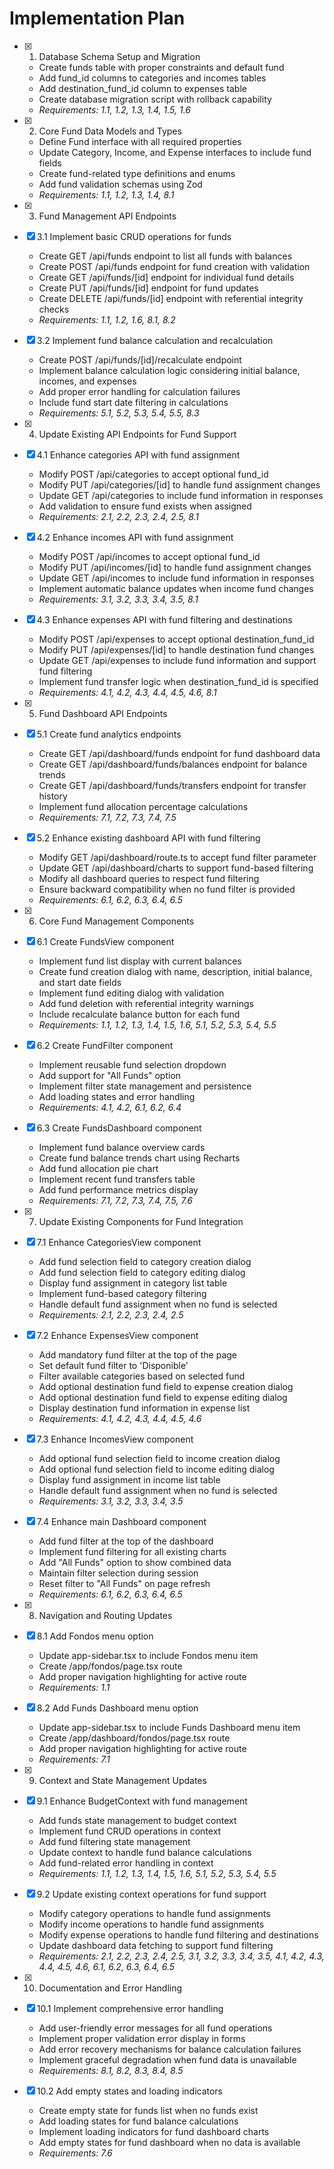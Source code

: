 # Implementation Plan

- [x] 1. Database Schema Setup and Migration

  - Create funds table with proper constraints and default fund
  - Add fund_id columns to categories and incomes tables
  - Add destination_fund_id column to expenses table
  - Create database migration script with rollback capability
  - _Requirements: 1.1, 1.2, 1.3, 1.4, 1.5, 1.6_

- [x] 2. Core Fund Data Models and Types

  - Define Fund interface with all required properties
  - Update Category, Income, and Expense interfaces to include fund fields
  - Create fund-related type definitions and enums
  - Add fund validation schemas using Zod
  - _Requirements: 1.1, 1.2, 1.3, 1.4, 8.1_

- [x] 3. Fund Management API Endpoints
- [x] 3.1 Implement basic CRUD operations for funds

  - Create GET /api/funds endpoint to list all funds with balances
  - Create POST /api/funds endpoint for fund creation with validation
  - Create GET /api/funds/[id] endpoint for individual fund details
  - Create PUT /api/funds/[id] endpoint for fund updates
  - Create DELETE /api/funds/[id] endpoint with referential integrity checks
  - _Requirements: 1.1, 1.2, 1.6, 8.1, 8.2_

- [x] 3.2 Implement fund balance calculation and recalculation

  - Create POST /api/funds/[id]/recalculate endpoint
  - Implement balance calculation logic considering initial balance, incomes, and expenses
  - Add proper error handling for calculation failures
  - Include fund start date filtering in calculations
  - _Requirements: 5.1, 5.2, 5.3, 5.4, 5.5, 8.3_

- [x] 4. Update Existing API Endpoints for Fund Support
- [x] 4.1 Enhance categories API with fund assignment

  - Modify POST /api/categories to accept optional fund_id
  - Modify PUT /api/categories/[id] to handle fund assignment changes
  - Update GET /api/categories to include fund information in responses
  - Add validation to ensure fund exists when assigned
  - _Requirements: 2.1, 2.2, 2.3, 2.4, 2.5, 8.1_

- [x] 4.2 Enhance incomes API with fund assignment

  - Modify POST /api/incomes to accept optional fund_id
  - Modify PUT /api/incomes/[id] to handle fund assignment changes
  - Update GET /api/incomes to include fund information in responses
  - Implement automatic balance updates when income fund changes
  - _Requirements: 3.1, 3.2, 3.3, 3.4, 3.5, 8.1_

- [x] 4.3 Enhance expenses API with fund filtering and destinations

  - Modify POST /api/expenses to accept optional destination_fund_id
  - Modify PUT /api/expenses/[id] to handle destination fund changes
  - Update GET /api/expenses to include fund information and support fund filtering
  - Implement fund transfer logic when destination_fund_id is specified
  - _Requirements: 4.1, 4.2, 4.3, 4.4, 4.5, 4.6, 8.1_

- [x] 5. Fund Dashboard API Endpoints
- [x] 5.1 Create fund analytics endpoints

  - Create GET /api/dashboard/funds endpoint for fund dashboard data
  - Create GET /api/dashboard/funds/balances endpoint for balance trends
  - Create GET /api/dashboard/funds/transfers endpoint for transfer history
  - Implement fund allocation percentage calculations
  - _Requirements: 7.1, 7.2, 7.3, 7.4, 7.5_

- [x] 5.2 Enhance existing dashboard API with fund filtering

  - Modify GET /api/dashboard/route.ts to accept fund filter parameter
  - Update GET /api/dashboard/charts to support fund-based filtering
  - Modify all dashboard queries to respect fund filtering
  - Ensure backward compatibility when no fund filter is provided
  - _Requirements: 6.1, 6.2, 6.3, 6.4, 6.5_

- [x] 6. Core Fund Management Components
- [x] 6.1 Create FundsView component

  - Implement fund list display with current balances
  - Create fund creation dialog with name, description, initial balance, and start date fields
  - Implement fund editing dialog with validation
  - Add fund deletion with referential integrity warnings
  - Include recalculate balance button for each fund
  - _Requirements: 1.1, 1.2, 1.3, 1.4, 1.5, 1.6, 5.1, 5.2, 5.3, 5.4, 5.5_

- [x] 6.2 Create FundFilter component

  - Implement reusable fund selection dropdown
  - Add support for "All Funds" option
  - Implement filter state management and persistence
  - Add loading states and error handling
  - _Requirements: 4.1, 4.2, 6.1, 6.2, 6.4_

- [x] 6.3 Create FundsDashboard component

  - Implement fund balance overview cards
  - Create fund balance trends chart using Recharts
  - Add fund allocation pie chart
  - Implement recent fund transfers table
  - Add fund performance metrics display
  - _Requirements: 7.1, 7.2, 7.3, 7.4, 7.5, 7.6_

- [x] 7. Update Existing Components for Fund Integration
- [x] 7.1 Enhance CategoriesView component

  - Add fund selection field to category creation dialog
  - Add fund selection field to category editing dialog
  - Display fund assignment in category list table
  - Implement fund-based category filtering
  - Handle default fund assignment when no fund is selected
  - _Requirements: 2.1, 2.2, 2.3, 2.4, 2.5_

- [x] 7.2 Enhance ExpensesView component

  - Add mandatory fund filter at the top of the page
  - Set default fund filter to 'Disponible'
  - Filter available categories based on selected fund
  - Add optional destination fund field to expense creation dialog
  - Add optional destination fund field to expense editing dialog
  - Display destination fund information in expense list
  - _Requirements: 4.1, 4.2, 4.3, 4.4, 4.5, 4.6_

- [x] 7.3 Enhance IncomesView component

  - Add optional fund selection field to income creation dialog
  - Add optional fund selection field to income editing dialog
  - Display fund assignment in income list table
  - Handle default fund assignment when no fund is selected
  - _Requirements: 3.1, 3.2, 3.3, 3.4, 3.5_

- [x] 7.4 Enhance main Dashboard component

  - Add fund filter at the top of the dashboard
  - Implement fund filtering for all existing charts
  - Add "All Funds" option to show combined data
  - Maintain filter selection during session
  - Reset filter to "All Funds" on page refresh
  - _Requirements: 6.1, 6.2, 6.3, 6.4, 6.5_

- [x] 8. Navigation and Routing Updates
- [x] 8.1 Add Fondos menu option

  - Update app-sidebar.tsx to include Fondos menu item
  - Create /app/fondos/page.tsx route
  - Add proper navigation highlighting for active route
  - _Requirements: 1.1_

- [x] 8.2 Add Funds Dashboard menu option

  - Update app-sidebar.tsx to include Funds Dashboard menu item
  - Create /app/dashboard/fondos/page.tsx route
  - Add proper navigation highlighting for active route
  - _Requirements: 7.1_

- [x] 9. Context and State Management Updates
- [x] 9.1 Enhance BudgetContext with fund management

  - Add funds state management to budget context
  - Implement fund CRUD operations in context
  - Add fund filtering state management
  - Update context to handle fund balance calculations
  - Add fund-related error handling in context
  - _Requirements: 1.1, 1.2, 1.3, 1.4, 1.5, 1.6, 5.1, 5.2, 5.3, 5.4, 5.5_

- [x] 9.2 Update existing context operations for fund support

  - Modify category operations to handle fund assignments
  - Modify income operations to handle fund assignments
  - Modify expense operations to handle fund filtering and destinations
  - Update dashboard data fetching to support fund filtering
  - _Requirements: 2.1, 2.2, 2.3, 2.4, 2.5, 3.1, 3.2, 3.3, 3.4, 3.5, 4.1, 4.2, 4.3, 4.4, 4.5, 4.6, 6.1, 6.2, 6.3, 6.4, 6.5_

- [x] 10. Documentation and Error Handling
- [x] 10.1 Implement comprehensive error handling

  - Add user-friendly error messages for all fund operations
  - Implement proper validation error display in forms
  - Add error recovery mechanisms for balance calculation failures
  - Implement graceful degradation when fund data is unavailable
  - _Requirements: 8.1, 8.2, 8.3, 8.4, 8.5_

- [x] 10.2 Add empty states and loading indicators
  - Create empty state for funds list when no funds exist
  - Add loading states for fund balance calculations
  - Implement loading indicators for fund dashboard charts
  - Add empty states for fund dashboard when no data is available
  - _Requirements: 7.6_
